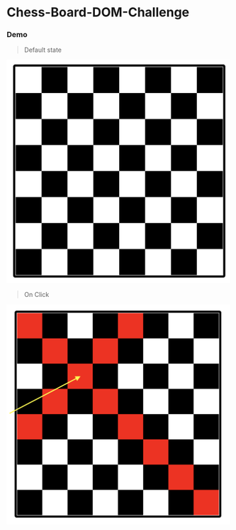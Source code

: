 # Chess-Board-DOM-Challenge

### Demo

> Default state

![](./images/1.png)

> On Click

![](./images/2.png)
